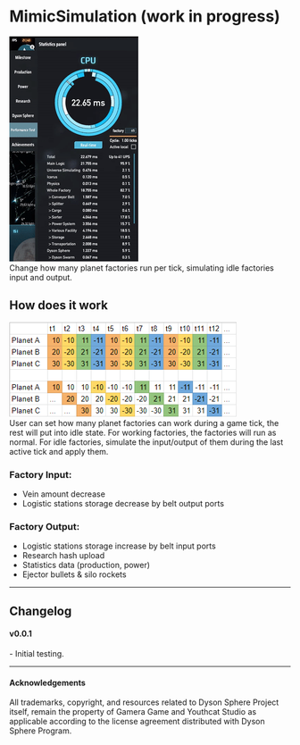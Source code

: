 # MimicSimulation (work in progress)


![demo](https://raw.githubusercontent.com/starfi5h/DSP_Mod/dev/MimicSimulation/img/demo1.gif)  
Change how many planet factories run per tick, simulating idle factories input and output.  

## How does it work
![demo](https://raw.githubusercontent.com/starfi5h/DSP_Mod/dev/MimicSimulation/img/time_chart.png)  
User can set how many planet factories can work during a game tick, the rest will put into idle state. For working factories, the factories will run as normal. For idle factories, simulate the input/output of them during the last active tick and apply them.  

### Factory Input:  
- Vein amount decrease  
- Logistic stations storage decrease by belt output ports  


### Factory Output:  
- Logistic stations storage increase by belt input ports  
- Research hash upload  
- Statistics data (production, power)  
- Ejector bullets & silo rockets  

----

## Changelog

#### v0.0.1  
\- Initial testing.  

----

#### Acknowledgements
All trademarks, copyright, and resources related to Dyson Sphere Project itself, remain the property of Gamera Game and Youthcat Studio as applicable according to the license agreement distributed with Dyson Sphere Program.  
